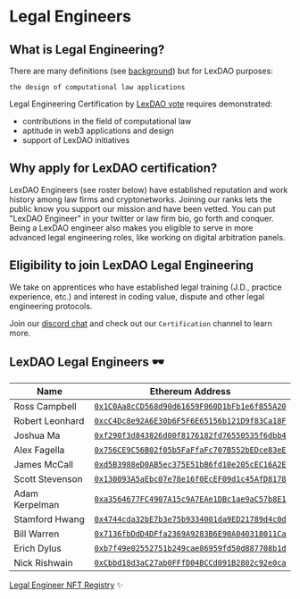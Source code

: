 # Legal Engineers

## What is Legal Engineering?

There are many definitions (see [background](https://www.legalbusinessworld.com/post/2020/02/17/an-essay-on-legal-engineering-from-confusion-to-clarity)) but for LexDAO purposes: 

`the design of computational law applications`

Legal Engineering Certification by [LexDAO vote](https://gnosis-safe.io/app/#/safes/0x5B620676E28693fC14876b035b08CbB1B657dF38/transactions) requires demonstrated: 
- contributions in the field of computational law
- aptitude in web3 applications and design
- support of LexDAO initiatives

## Why apply for LexDAO certification?

LexDAO Engineers (see roster below) have established reputation and work history among law firms and cryptonetworks. Joining our ranks lets the public know you support our mission and have been vetted. You can put "LexDAO Engineer" in your twitter or law firm bio, go forth and conquer. Being a LexDAO engineer also makes you eligible to serve in more advanced legal engineering roles, like working on digital arbitration panels.

## Eligibility to join LexDAO Legal Engineering
We take on apprentices who have established legal training (J.D., practice experience, etc.) and interest in coding value, dispute and other legal engineering protocols.

Join our [discord chat](https://discord.com/invite/M4jxXmk) and check out our `Certification` channel to learn more.

## LexDAO Legal Engineers 🕶️

| Name | Ethereum Address | 
|----------|:-------------:| 
| Ross Campbell | [`0x1C0Aa8cCD568d90d61659F060D1bFb1e6f855A20`](https://etherscan.io/address/0x1c0aa8ccd568d90d61659f060d1bfb1e6f855a20) | 
| Robert Leonhard | [`0xcC4Dc8e92A6E30b6F5F6E65156b121D9f83Ca18F`](https://etherscan.io/address/0xcc4dc8e92a6e30b6f5f6e65156b121d9f83ca18f) |
| Joshua Ma | [`0xf290f3d843826d00f8176182fd76550535f6dbb4`](https://etherscan.io/address/0xf290f3d843826d00f8176182fd76550535f6dbb4) | 
| Alex Fagella | [`0x756CE9C56B02f05b5FaFfaFc707B552bEDce83eE`](https://etherscan.io/address/0x756ce9c56b02f05b5faffafc707b552bedce83ee) | 
| James McCall | [`0xd5B3988eD0AB5ec375E51bB6fd10e205cEC16A2E`](https://etherscan.io/address/0xd5B3988eD0AB5ec375E51bB6fd10e205cEC16A2E) | 
| Scott Stevenson | [`0x130093A5aEbc07e78e16f0EcEF09d1c45AfD8178`](https://etherscan.io/address/0x130093A5aEbc07e78e16f0EcEF09d1c45AfD8178) | 
| Adam Kerpelman | [`0xa3564677FC4907A15c9A7EAe1DBc1ae9aC57b8E1`](https://etherscan.io/address/0xa3564677FC4907A15c9A7EAe1DBc1ae9aC57b8E1) | 
| Stamford Hwang | [`0x4744cda32bE7b3e75b9334001da9ED21789d4c0d`](https://etherscan.io/address/0x4744cda32bE7b3e75b9334001da9ED21789d4c0d) | 
| Bill Warren | [`0x7136fbDdD4DFfa2369A9283B6E90A040318011Ca`](https://etherscan.io/address/0x7136fbDdD4DFfa2369A9283B6E90A040318011Ca) | 
| Erich Dylus | [`0xb7f49e02552751b249cae86959fd50d887708b1d`](https://etherscan.io/address/0xb7f49e02552751b249cae86959fd50d887708b1d) | 
| Nick Rishwain | [`0xCbbd18d3aC27ab0FFfD04BCCd091B2802c92e0ca`](https://etherscan.io/address/0xCbbd18d3aC27ab0FFfD04BCCd091B2802c92e0ca) | 

[Legal Engineer NFT Registry](https://etherscan.io/token/0x7106bb3faAA84ffF35Ed57405d24D47deA6Df183) ✨
